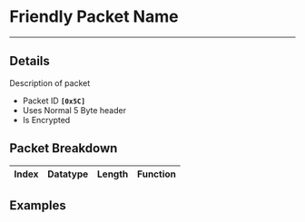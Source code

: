 # Friendly Packet Name #

---


## Details ##

Description of packet
  * Packet ID **`[0x5C]`**
  * Uses Normal 5 Byte header
  * Is Encrypted

## Packet Breakdown ##
| Index | Datatype | Length | Function |
|:------|:---------|:-------|:---------|

## Examples ##